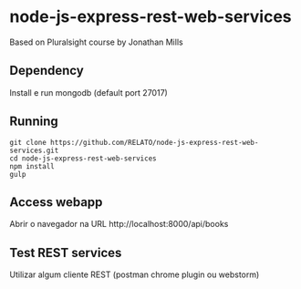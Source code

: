 # node-js-express-rest-web-services

Based on Pluralsight course by Jonathan Mills 

## Dependency
Install e run mongodb (default port 27017)

## Running

    git clone https://github.com/RELATO/node-js-express-rest-web-services.git
    cd node-js-express-rest-web-services
    npm install
    gulp

## Access webapp

Abrir o navegador na URL http://localhost:8000/api/books

## Test REST services

Utilizar algum cliente REST (postman chrome plugin ou webstorm)